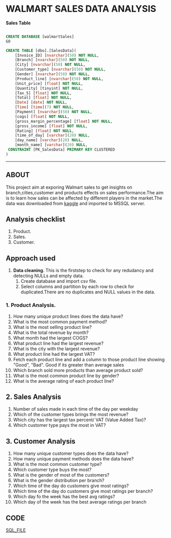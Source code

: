 # WALMART SALES DATA ANALYSIS

**Sales Table** 

```SQL

CREATE DATABASE [walmartSales]
GO

CREATE TABLE [dbo].[SalesData](
	[Invoice_ID] [nvarchar](50) NOT NULL,
	[Branch] [nvarchar](50) NOT NULL,
	[City] [nvarchar](50) NOT NULL,
	[Customer_type] [nvarchar](50) NOT NULL,
	[Gender] [nvarchar](50) NOT NULL,
	[Product_line] [nvarchar](50) NOT NULL,
	[Unit_price] [float] NOT NULL,
	[Quantity] [tinyint] NOT NULL,
	[Tax_5] [float] NOT NULL,
	[Total] [float] NOT NULL,
	[Date] [date] NOT NULL,
	[Time] [time](7) NOT NULL,
	[Payment] [nvarchar](50) NOT NULL,
	[cogs] [float] NOT NULL,
	[gross_margin_percentage] [float] NOT NULL,
	[gross_income] [float] NOT NULL,
	[Rating] [float] NOT NULL,
	[time_of_day] [varchar](20) NULL,
	[day_name] [varchar](20) NULL,
	[month_name] [varchar](20) NULL,
 CONSTRAINT [PK_SalesData] PRIMARY KEY CLUSTERED 
) 
```

---
## ABOUT
This project aim at exporing Walmart sales to get insights on branch,cities,customer and products effects on sales performance.The aim is to learn 
how sales can be affected by different players in the market.The data was downloaded from [kaggle](https://github.com/waweruraffaelo/mssql-project/blob/main/WalmartSalesData.csv)
and imported to MSSQL server.

## Analysis checklist
1. Product.
1. Sales.
1. Customer.

## Approach used
1. **Data cleaning**. This is the firststep to check for any redudancy and detecting NULLs and empty data.
	1. Create database and import csv file.
	1. Select columns and partition by each row to check for duplicated.There are no duplicates and NULL values in the data.

### 1. Product Analysis.
1. How many unique product lines does the data have?
1. What is the most common payment method?
1. What is the most selling product line?
1. What is the total revenue by month?
1. What month had the largest COGS?
1. What product line had the largest revenue?
1. What is the city with the largest revenue?
1. What product line had the largest VAT?
1. Fetch each product line and add a column to those product line showing "Good", "Bad". Good if its greater than average sales
1. Which branch sold more products than average product sold?
1. What is the most common product line by gender?
1. What is the average rating of each product line?

## 2. Sales Analysis

1. Number of sales made in each time of the day per weekday
1. Which of the customer types brings the most revenue?
1. Which city has the largest tax percent/ VAT (Value Added Tax)?
1. Which customer type pays the most in VAT?

## 3. Customer Analysis
1. How many unique customer types does the data have?
1. How many unique payment methods does the data have?
1. What is the most common customer type?
1. Which customer type buys the most?
1. What is the gender of most of the customers?
1. What is the gender distribution per branch?
1. Which time of the day do customers give most ratings?
1. Which time of the day do customers give most ratings per branch?
1. Which day fo the week has the best avg ratings?
1. Which day of the week has the best average ratings per branch

## CODE 
[SQL_FILE](https://github.com/waweruraffaelo/mssql-project/blob/main/sales.sql)
